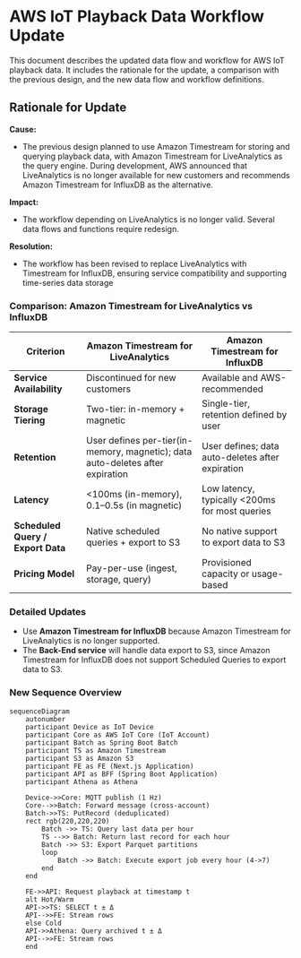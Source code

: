 ﻿
# AWS IoT Playback Data Workflow Update

This document describes the updated data flow and workflow for AWS IoT playback data. It includes the rationale for the update, a comparison with the previous design, and the new data flow and workflow definitions.
  
## Rationale for Update

**Cause:**
-	The previous design planned to use Amazon Timestream for storing and querying playback data, with Amazon Timestream for LiveAnalytics as the query engine. During development, AWS announced that LiveAnalytics is no longer available for new customers and recommends Amazon Timestream for InfluxDB as the alternative.

**Impact:**
-	The workflow depending on LiveAnalytics is no longer valid. Several data flows and functions require redesign.

**Resolution:**
-  The workflow has been revised to replace LiveAnalytics with Timestream for InfluxDB, ensuring service compatibility and supporting time-series data storage


### Comparison: Amazon Timestream for LiveAnalytics vs InfluxDB

| Criterion              | Amazon Timestream for LiveAnalytics                               | Amazon Timestream for InfluxDB                                   |
|------------------------|-------------------------------------------------------------------|------------------------------------------------------------------|
| **Service Availability** | Discontinued for new customers                                   | Available and AWS-recommended                                |
| **Storage Tiering**      | Two-tier: in-memory + magnetic                          | Single-tier, retention defined by user |
| **Retention**      | User defines per-tier(in-memory, magnetic); data auto-deletes after expiration | User defines; data auto-deletes after expiration |
| **Latency**              | <100ms (in-memory), 0.1–0.5s (in magnetic)          | Low latency, typically <200ms for most queries |
| **Scheduled Query / Export Data** | Native scheduled queries + export to S3 | No native support to export data to S3                           |
| **Pricing Model**        | Pay-per-use (ingest, storage, query)                         | Provisioned capacity or usage-based |


### Detailed Updates
- Use **Amazon Timestream for InfluxDB** because Amazon Timestream for LiveAnalytics is no longer supported.
- The **Back-End service** will handle data export to S3, since Amazon Timestream for InfluxDB does not support Scheduled Queries to export data to S3.

### New Sequence Overview

```mermaid
sequenceDiagram
    autonumber
    participant Device as IoT Device
    participant Core as AWS IoT Core (IoT Account)
    participant Batch as Spring Boot Batch
    participant TS as Amazon Timestream
    participant S3 as Amazon S3
    participant FE as FE (Next.js Application)
    participant API as BFF (Spring Boot Application)
    participant Athena as Athena

    Device->>Core: MQTT publish (1 Hz)
    Core-->>Batch: Forward message (cross-account)
    Batch->>TS: PutRecord (deduplicated)
    rect rgb(220,220,220)
	    Batch ->> TS: Query last data per hour
	    TS -->> Batch: Return last record for each hour	
	    Batch ->> S3: Export Parquet partitions
	    loop
	        Batch ->> Batch: Execute export job every hour (4->7)
	    end
    end
    
    FE->>API: Request playback at timestamp t
    alt Hot/Warm
    API->>TS: SELECT t ± Δ
    API-->>FE: Stream rows
    else Cold
    API->>Athena: Query archived t ± Δ
    API-->>FE: Stream rows
    end
```